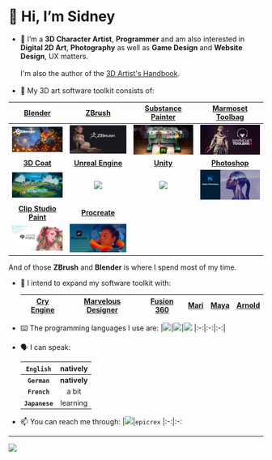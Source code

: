 # 👋 Hi, I’m Sidney
- 💜 I’m a **3D Character Artist**, **Programmer** and am also interested in **Digital 2D Art**, **Photography** as well as **Game Design** and **Website Design**, UX matters.<br><br>I'm also the author of the [3D Artist's Handbook](https://github.com/sidney-eliot/3d-artists-handbook/wiki).<br><br>
- 🧰 My 3D art software toolkit consists of:

|[Blender](https://www.blender.org/features)|[ZBrush](https://pixologic.com)|[**Substance Painter**](https://www.adobe.com/products/substance3d-painter.html)|[**Marmoset Toolbag**](https://marmoset.co/toolbag)
|:-:|:-:|:-:|:-:
|[<img src="images/banner_blender.jpg" width="400">](https://www.blender.org/features)|<a href="https://pixologic.com"><img src="images/banner_zbrush.jpg" width="400"></a>|<a href="https://www.adobe.com/products/substance3d-painter.html"><img src="images/banner_substance_painter.jpg" width="400"></a>|<a href="https://marmoset.co/toolbag"><img src="images/banner_marmoset_toolbag.jpg" width="400"></a>
|[**3D Coat**](https://3dcoat.com)|[**Unreal Engine**](https://www.unrealengine.com/en-US/features)|[**Unity**](https://unity.com)|[**Photoshop**](https://www.adobe.com/products/photoshop.html)
|<a href="https://3dcoat.com"><img src="images/banner_3d_coat.jpg" width="400"></a>|<a href="https://www.unrealengine.com/en-US/features"><img src="https://img.shields.io/static/v1?style=for-the-badge&message=Unreal+Engine&color=0E1128&logo=Unreal+Engine&logoColor=FFFFFF&label="/></a>|<a href="https://unity.com"><img src="https://img.shields.io/static/v1?style=for-the-badge&message=Unity&color=222222&logo=Unity&logoColor=FFFFFF&label="/></a>|<a href="https://www.adobe.com/products/photoshop.html"><img src="images/banner_photoshop.jpg" width="400"></a>
|[**Clip Studio Paint**](https://www.clipstudio.net/en)|[**Procreate**](https://procreate.com)||
|<a href="https://www.clipstudio.net/en"><img src="images/banner_clip_studio_paint.jpg" width="400"></a>|<a href="https://procreate.com"><img src="images/banner_procreate.jpg" width="400"></a>||

And of those **ZBrush** and **Blender** is where I spend most of my time.

- 🧰 I intend to expand my software toolkit with:

    |[Cry Engine](https://www.cryengine.com)|[Marvelous Designer](https://www.marvelousdesigner.com/)|[Fusion 360](https://www.autodesk.com/products/fusion-360)|[Mari](https://www.foundry.com/products/mari)|[Maya](https://www.autodesk.com/products/maya)|[Arnold](https://arnoldrenderer.com/)
    |:-:|:-:|:-:|:-:|:-:|:-:
    

- ⌨️ The programming languages I use are:
  |<a href="https://www.python.org/"><img src="https://img.shields.io/badge/python-3670A0?style=for-the-badge&logo=python&logoColor=ffdd54"/></a>|<a href="https://www.java.com/en/"><img src="https://img.shields.io/badge/java-%23ED8B00.svg?style=for-the-badge&logo=java&logoColor=white"/></a>|<a href="https://learn.microsoft.com/en-us/dotnet/csharp/"><img src="https://img.shields.io/badge/c%23-%23239120.svg?style=for-the-badge&logo=c-sharp&logoColor=white"/></a>
  |:-:|:-:|:-:|
  
- 🗣️ I can speak:

    |**`English`**|**natively**
    |:-:|:-:
    |**`German`**|**natively**
    |**`French`**|a bit
    |**`Japanese`**|learning

- 📫 You can reach me through:
    |<a href="https://discord.com/"><img src="https://img.shields.io/static/v1?style=for-the-badge&message=Discord&color=5865F2&logo=Discord&logoColor=FFFFFF&label="/></a>|`epicrex`
    |:-:|:-:

 ---       
    
<a href="https://open.spotify.com/user/t7ym2qcd6hh1l1clqey6soo5b?si=4726a1f73537412b"><img src="https://img.shields.io/static/v1?style=for-the-badge&message=Spotify&color=1DB954&logo=Spotify&logoColor=FFFFFF&label="/>    
<!---
Epicrex/Epicrex is a ✨ special ✨ repository because its `README.md` (this file) appears on your GitHub profile.
You can click the Preview link to take a look at your changes.
--->
